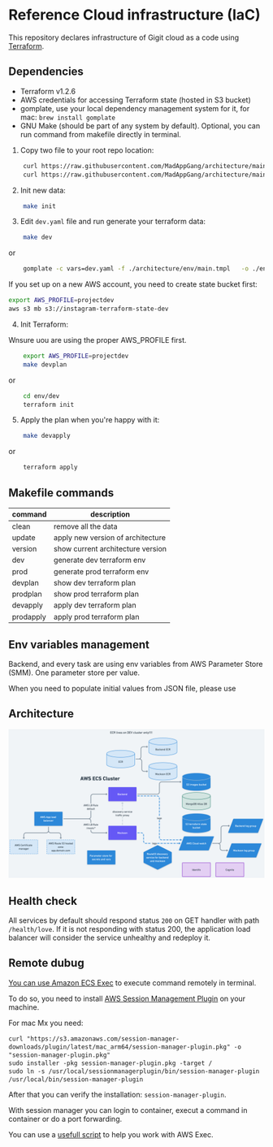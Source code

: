 # Reference Cloud infrastructure (IaC)

This repository declares infrastructure of Gigit cloud as a code using [Terraform](https://www.terraform.io/).

## Dependencies

- Terraform v1.2.6
- AWS credentials for accessing Terraform state (hosted in S3 bucket)
- gomplate, use your local dependency management system for it, for mac: `brew install gomplate`
- GNU Make (should be part of any system by default). Optional, you can run command from makefile directly in terminal.




1. Copy two file to your root repo location:

```bash
    curl https://raw.githubusercontent.com/MadAppGang/architecture/main/project/Makefile -o Makefile
    curl https://raw.githubusercontent.com/MadAppGang/architecture/main/project/dev.yaml -o dev.yaml
```

2. Init new data:
   
```bash
    make init
```
   

3. Edit `dev.yaml` file and run generate your terraform data:

```bash
    make dev
```

or 

```sh
    gomplate -c vars=dev.yaml -f ./architecture/env/main.tmpl   -o ./env/dev/main.tf
```

If you set up on a new AWS account, you need to create state bucket first:

```bash
export AWS_PROFILE=projectdev
aws s3 mb s3://instagram-terraform-state-dev
```

4. Init Terraform:

Wnsure uou are using the proper AWS_PROFILE first.

```bash
    export AWS_PROFILE=projectdev
    make devplan
```

or

```sh
    cd env/dev
    terraform init
```

5. Apply the plan when you're happy with it:


```bash
    make devapply
```

or

```bash
    terraform apply
```

## Makefile commands

| command | description |
| ---- | ------ |
| clean | remove all the data |
| update | apply new version of architecture |
| version | show current architecture version |
| dev | generate dev terraform env |
| prod | generate prod terraform env |
| devplan | show dev terraform plan |
| prodplan | show prod terraform plan |
| devapply | apply dev terraform plan | 
| prodapply | apply prod terraform plan |

## Env variables management
Backend, and every task are using env variables from AWS Parameter Store (SMM). One parameter store per value.

When you need to populate initial values from JSON file, please use 


## Architecture

![Architecture diagram](./docs/images/architecture.png)


## Health check

All services by default should respond status `200` on GET handler with path `/health/love`. If it is not responding with status 200, the application load balancer will consider the service unhealthy and redeploy it. 


## Remote dubug

[You can use Amazon ECS Exec](https://docs.aws.amazon.com/AmazonECS/latest/developerguide/ecs-exec.html) to  execute command remotely in terminal.

To do so, you need to install [AWS Session Management Plugin](https://docs.aws.amazon.com/systems-manager/latest/userguide/session-manager-working-with-install-plugin.html#install-plugin-macos) on your machine.

For mac Mx you  need:

```shell
curl "https://s3.amazonaws.com/session-manager-downloads/plugin/latest/mac_arm64/session-manager-plugin.pkg" -o "session-manager-plugin.pkg"
sudo installer -pkg session-manager-plugin.pkg -target /
sudo ln -s /usr/local/sessionmanagerplugin/bin/session-manager-plugin /usr/local/bin/session-manager-plugin

```

After that you can verify the installation: `session-manager-plugin`.

With session manager you can login to container, execut a command in container or do a port forwarding.

You can use a [usefull script](https://github.com/aws-containers/amazon-ecs-exec-checker) to help you work with AWS Exec.



